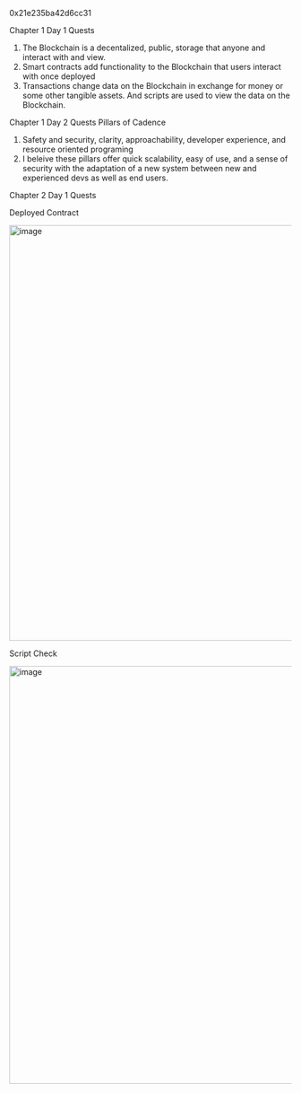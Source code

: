 0x21e235ba42d6cc31

Chapter 1 Day 1 Quests
1. The Blockchain is a decentalized, public, storage that anyone and interact with and view.
2. Smart contracts add functionality to the Blockchain that users interact with once deployed
3. Transactions change data on the Blockchain in exchange for money or some other tangible assets. And scripts are used to view the data on the Blockchain. 


Chapter 1 Day 2 Quests
Pillars of Cadence
1. Safety and security, clarity, approachability, developer experience, and resource oriented programing
2. I beleive these pillars offer quick scalability, easy of use, and a sense of security with the adaptation of a new system between new and experienced devs as well as end users.


Chapter 2 Day 1 Quests

Deployed Contract 

<img width="741" alt="image" src="https://user-images.githubusercontent.com/104784561/167518143-3d05b67d-a3f4-4283-a279-0dd97def5069.png">

Script Check

<img width="745" alt="image" src="https://user-images.githubusercontent.com/104784561/167518040-95f84471-77b6-4104-a123-fa6ffe9e3ed6.png">


